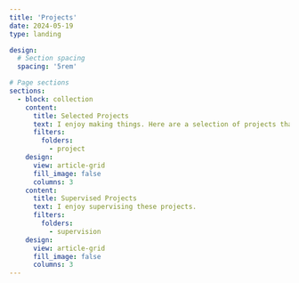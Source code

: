 ```yaml
---
title: 'Projects'
date: 2024-05-19
type: landing

design:
  # Section spacing
  spacing: '5rem'

# Page sections
sections:
  - block: collection
    content:
      title: Selected Projects
      text: I enjoy making things. Here are a selection of projects that I have worked on over the years.
      filters:
        folders:
          - project
    design:
      view: article-grid
      fill_image: false
      columns: 3
    content:
      title: Supervised Projects
      text: I enjoy supervising these projects.
      filters:
        folders:
          - supervision
    design:
      view: article-grid
      fill_image: false
      columns: 3
---
```

